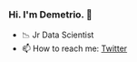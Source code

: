### Hi. I'm Demetrio.  👋

<!--
**DemetrioCN/DemetrioCN** is a ✨ _special_ ✨ repository because its `README.md` (this file) appears on your GitHub profile.
-->

- 📉 Jr Data Scientist
- 📫 How to reach me: [Twitter](https://twitter.com/demetrio_cn)
